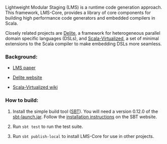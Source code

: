 Lightweight Modular Staging (LMS) is a runtime code generation approach. 
This framework, LMS-Core, provides a library of core components for building 
high performance code generators and embedded compilers in Scala. 

Closely related projects are [Delite](https://github.com/stanford-ppl/Delite/),
a framework for heterogeneous parallel domain specific languages (DSLs),
and [Scala-Virtualized](https://github.com/tiarkrompf/scala-virtualized/),
a set of minimal extensions to the Scala compiler to make embedding DSLs
more seamless.

### Background:

- [LMS paper](http://infoscience.epfl.ch/record/150347/files/gpce63-rompf.pdf)

- [Delite website](http://stanford-ppl.github.com/Delite/)

- [Scala-Virtualized wiki](https://github.com/TiarkRompf/scala-virtualized/wiki)


### How to build:

1. Install the simple build tool ([SBT](http://www.scala-sbt.org/)). 
You will need a version 0.12.0 of the [sbt-launch.jar](http://repo.typesafe.com/typesafe/ivy-releases/org.scala-sbt/sbt-launch/0.12.0/sbt-launch.jar). 
Follow the [installation instructions](http://www.scala-sbt.org/download.html#manual) on the SBT website.

2. Run `sbt test` to run the test suite.

3. Run `sbt publish-local` to install LMS-Core for use in other projects.
